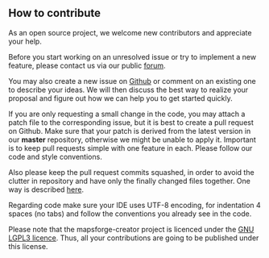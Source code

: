 ## How to contribute

As an open source project, we welcome new contributors and appreciate your help.

Before you start working on an unresolved issue or try to implement a new feature, please contact us via our public [forum](https://groups.google.com/group/mapsforge-dev).

You may also create a new issue on [Github](https://github.com/mapsforge/mapsforge-creator/issues) or comment on an existing one to describe your ideas. We will then discuss the best way to realize your proposal and figure out how we can help you to get started quickly.

If you are only requesting a small change in the code, you may attach a patch file to the corresponding issue, but it is best to create a pull request on Github. Make sure that your patch is derived from the latest version in our **master** repository, otherwise we might be unable to apply it. Important is to keep pull requests simple with one feature in each. Please follow our code and style conventions.

Also please keep the pull request commits squashed, in order to avoid the clutter in repository and have only the finally changed files together. One way is described [here](http://gitready.com/advanced/2009/02/10/squashing-commits-with-rebase.html).

Regarding code make sure your IDE uses UTF-8 encoding, for indentation 4 spaces (no tabs) and follow the conventions you already see in the code.

Please note that the mapsforge-creator project is licenced under the [GNU LGPL3 licence](http://www.gnu.org/licenses/lgpl.html). Thus, all your contributions are going to be published under this license.
